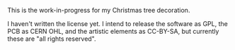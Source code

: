 This is the work-in-progress for my Christmas tree decoration.

I haven't written the license yet.  I intend to release the
software as GPL, the PCB as CERN OHL, and the artistic elements as
CC-BY-SA, but currently these are "all rights reserved".
